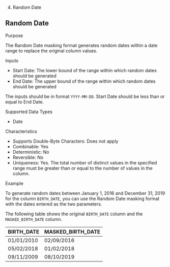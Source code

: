   4. Random Date

## Random Date

Purpose

The Random Date masking format generates random dates within a date range to
replace the original column values.

Inputs

  * Start Date: The lower bound of the range within which random dates should be generated 
  * End Date: The upper bound of the range within which random dates should be generated 

The inputs should be in format `YYYY-MM-DD`. Start Date should be less than or
equal to End Date.

Supported Data Types

  * Date

Characteristics

  * Supports Double-Byte Characters: Does not apply
  * Combinable: Yes
  * Deterministic: No
  * Reversible: No
  * Uniqueness: Yes. The total number of distinct values in the specified range must be greater than or equal to the number of values in the column.

Example

To generate random dates between January 1, 2016 and December 31, 2019 for the
column `BIRTH_DATE`, you can use the Random Date masking format with the dates
entered as the two parameters.

The following table shows the original `BIRTH_DATE` column and the
`MASKED_BIRTH_DATE` column.

BIRTH_DATE | MASKED_BIRTH_DATE  
---|---  
01/01/2010 | 02/09/2016  
05/02/2018 | 01/02/2018  
09/11/2009 | 08/10/2019
